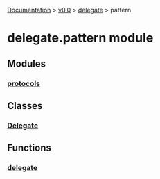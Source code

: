 [Documentation](/docs/documentation.md) >
 [v0.0](/docs/0.0/version.md) >
  [delegate](/docs/0.0/delegate/module.md) >
    pattern

# delegate.pattern module

## Modules

### [protocols](protocols/module.md)

## Classes

### [Delegate](delegate_class.md)

## Functions

### [delegate](delegate_function.md)